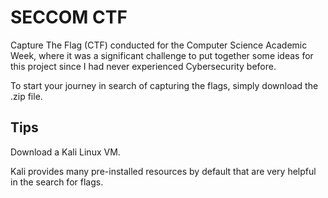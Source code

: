 # SECCOM CTF

Capture The Flag (CTF) conducted for the Computer Science Academic Week, where it was a significant challenge to put together some ideas for this project since I had never experienced Cybersecurity before.

To start your journey in search of capturing the flags, simply download the .zip file.

## Tips

Download a Kali Linux VM.

Kali provides many pre-installed resources by default that are very helpful in the search for flags.
